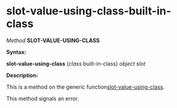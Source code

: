 slot-value-using-class-built-in-class
=====================================

*Method* **SLOT-VALUE-USING-CLASS**

**Syntax:**

**slot-value-using-class** (*class* built-in-class) *object* *slot*

**Description:**

This is a method on the generic function[slot-value-using-class](slot-value-using-class.md).

This method signals an error.
